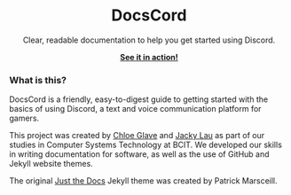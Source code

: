 <p align="center">
    <h1 align="center">DocsCord</h1>
    <p align="center">Clear, readable documentation to help you get started using Discord.</p>
    <p align="center"><strong><a href="http://chloe-glave.codes/docscord/">See it in action!</a></strong>
</p>

### What is this?
DocsCord is a friendly, easy-to-digest guide to getting started with the basics of using Discord, a text 
and voice communication platform for gamers.

This project was created by [Chloe Glave](https://github.com/Cragzu/) and [Jacky Lau](https://github.com/JackyLau01/)
as part of our studies in Computer Systems Technology at BCIT. We developed our skills in writing documentation for
software, as well as the use of GitHub and Jekyll website themes.

The original [Just the Docs](https://github.com/pmarsceill/just-the-docs) Jekyll theme was created by Patrick Marsceill.